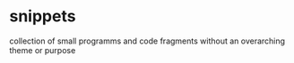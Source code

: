 snippets
========

collection of small programms and code fragments without an overarching theme or purpose
